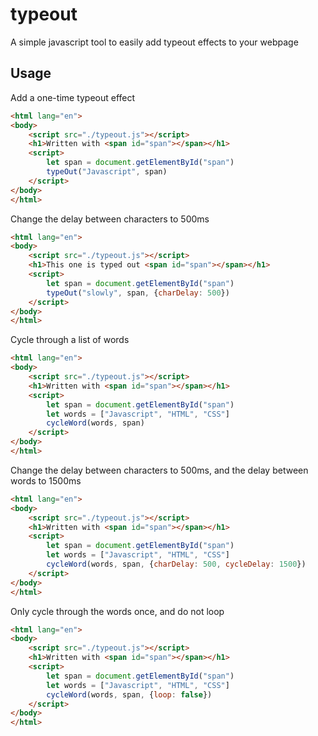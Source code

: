 # typeout
A simple javascript tool to easily add typeout effects to your webpage

## Usage
Add a one-time typeout effect

```html
<html lang="en">
<body>
    <script src="./typeout.js"></script>
    <h1>Written with <span id="span"></span></h1>
    <script>
        let span = document.getElementById("span")
        typeOut("Javascript", span)
    </script>
</body>
</html>
```
Change the delay between characters to 500ms
```html
<html lang="en">
<body>
    <script src="./typeout.js"></script>
    <h1>This one is typed out <span id="span"></span></h1>
    <script>
        let span = document.getElementById("span")
        typeOut("slowly", span, {charDelay: 500})
    </script>
</body>
</html>
```
Cycle through a list of words
```html
<html lang="en">
<body>
    <script src="./typeout.js"></script>
    <h1>Written with <span id="span"></span></h1>
    <script>
        let span = document.getElementById("span")
        let words = ["Javascript", "HTML", "CSS"]
        cycleWord(words, span)
    </script>
</body>
</html>
```
Change the delay between characters to 500ms, and the delay between words to 1500ms
```html
<html lang="en">
<body>
    <script src="./typeout.js"></script>
    <h1>Written with <span id="span"></span></h1>
    <script>
        let span = document.getElementById("span")
        let words = ["Javascript", "HTML", "CSS"]
        cycleWord(words, span, {charDelay: 500, cycleDelay: 1500})
    </script>
</body>
</html>
```

Only cycle through the words once, and do not loop
```html
<html lang="en">
<body>
    <script src="./typeout.js"></script>
    <h1>Written with <span id="span"></span></h1>
    <script>
        let span = document.getElementById("span")
        let words = ["Javascript", "HTML", "CSS"]
        cycleWord(words, span, {loop: false})
    </script>
</body>
</html>
```
